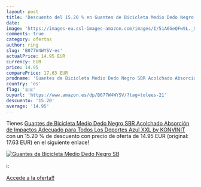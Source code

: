```yaml
---
layout: post
title: 'Descuento del 15.20 % en Guantes de Bicicleta Medio Dedo Negro SB'
date: 
image: 'https://images-eu.ssl-images-amazon.com/images/I/51A6GeQFw9L._SL200_.jpg'
comments: true
category: ofertas
author: ring
slug: 'B077W4WYSV-es'
actualPrice: 14.95 EUR
currency: EUR
price: 14.95
comparePrice: 17.63 EUR
prodname: 'Guantes de Bicicleta Medio Dedo Negro SBR Acolchado Absorción de Impactos Adecuado para Todos Los Deportes Azul XXL by KONVINIT'
country: 'es'
flag: '🇪🇸'
buyurl: 'https://www.amazon.es/dp/B077W4WYSV/?tag=tolees-21'
descuento: '15.20'
average: '14.95'
---
```


Tienes [Guantes de Bicicleta Medio Dedo Negro SBR Acolchado Absorción de Impactos Adecuado para Todos Los Deportes Azul XXL by KONVINIT](https://www.amazon.es/dp/B077W4WYSV/?tag=tolees-21) con un 15.20 % de descuento con precio de oferta de 14.95 EUR (original: 17.63 EUR) en el siguiente enlace!

[![Guantes de Bicicleta Medio Dedo Negro SB](https://images-eu.ssl-images-amazon.com/images/I/51A6GeQFw9L._SL200_.jpg)](https://www.amazon.es/dp/B077W4WYSV/?tag=tolees-21)

ℹ️:


[Accede a la oferta!!](https://www.amazon.es/dp/B077W4WYSV/?tag=tolees-21)
